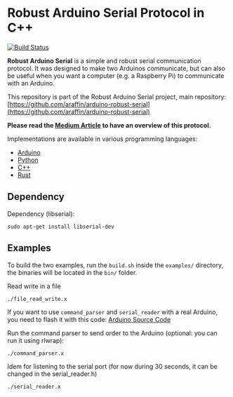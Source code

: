 # Robust Arduino Serial Protocol in C++

[![Build Status](https://travis-ci.org/araffin/cpp-arduino-serial.svg?branch=master)](https://travis-ci.org/araffin/cpp-arduino-serial)

**Robust Arduino Serial** is a simple and robust serial communication protocol. It was designed to make two Arduinos communicate, but can also be useful when you want a computer (e.g. a Raspberry Pi) to communicate with an Arduino.

This repository is part of the Robust Arduino Serial project, main repository: [https://github.com/araffin/arduino-robust-serial](https://github.com/araffin/arduino-robust-serial)

**Please read the [Medium Article](https://medium.com/@araffin/simple-and-robust-computer-arduino-serial-communication-f91b95596788) to have an overview of this protocol.**

Implementations are available in various programming languages:

- [Arduino](https://github.com/araffin/arduino-robust-serial)
- [Python](https://github.com/araffin/python-arduino-serial)
- [C++](https://github.com/araffin/cpp-arduino-serial)
- [Rust](https://github.com/araffin/rust-arduino-serial)

## Dependency

Dependency (libserial):
```
sudo apt-get install libserial-dev
```

## Examples

To build the two examples, run the `build.sh` inside the `examples/` directory, the binaries will be located in the `bin/` folder.

Read write in a file
```
./file_read_write.x
```

If you want to use `command_parser` and `serial_reader` with a real Arduino, you need to flash it with this code:
[Arduino Source Code](https://github.com/araffin/arduino-robust-serial/tree/master/arduino-board/)

Run the command parser to send order to the Arduino (optional: you can run it using rlwrap):
```
./command_parser.x
```

Idem for listening to the serial port (for now during 30 seconds, it can be changed in the serial_reader.h)
```
./serial_reader.x
```
